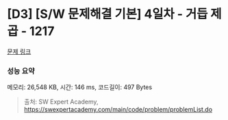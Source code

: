 # [D3] [S/W 문제해결 기본] 4일차 - 거듭 제곱 - 1217 

[문제 링크](https://swexpertacademy.com/main/code/problem/problemDetail.do?contestProbId=AV14dUIaAAUCFAYD) 

### 성능 요약

메모리: 26,548 KB, 시간: 146 ms, 코드길이: 497 Bytes



> 출처: SW Expert Academy, https://swexpertacademy.com/main/code/problem/problemList.do
